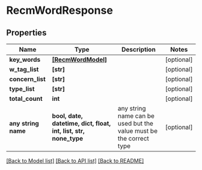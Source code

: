 # RecmWordResponse


## Properties
Name | Type | Description | Notes
------------ | ------------- | ------------- | -------------
**key_words** | [**[RecmWordModel]**](RecmWordModel.md) |  | [optional] 
**w_tag_list** | **[str]** |  | [optional] 
**concern_list** | **[str]** |  | [optional] 
**type_list** | **[str]** |  | [optional] 
**total_count** | **int** |  | [optional] 
**any string name** | **bool, date, datetime, dict, float, int, list, str, none_type** | any string name can be used but the value must be the correct type | [optional]

[[Back to Model list]](../README.md#documentation-for-models) [[Back to API list]](../README.md#documentation-for-api-endpoints) [[Back to README]](../README.md)


